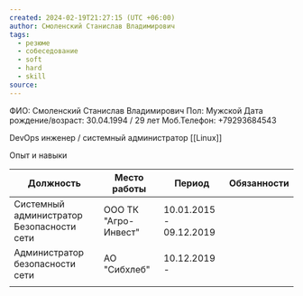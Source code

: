 ```yaml
---
created: 2024-02-19T21:27:15 (UTC +06:00)
author: Смоленский Станислав Владимирович
tags:
  - резюме
  - собеседование
  - soft
  - hard
  - skill
source:
---
```

ФИО: Смоленский Станислав Владимирович 
Пол: Мужской
Дата рождение/возраст: 30.04.1994 / 29 лет
Моб.Телефон: +79293684543

DevOps инженер / системный администратор [[Linux]] 

Опыт и навыки

| Должность                                 | Место работы         | Период                   | Обязанности |
| ----------------------------------------- | -------------------- | ------------------------ | ----------- |
| Системный администратор Безопасности сети | ООО ТК "Агро-Инвест" | 10.01.2015  - 09.12.2019 |             |
| Администратор безопасности  сети          | АО "Сибхлеб"         | 10.12.2019 -             |             |
|                                           |                      |                          |             |


